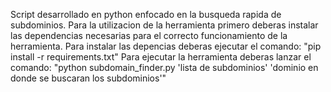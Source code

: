Script desarrollado en python enfocado en la busqueda rapida de subdominios.
Para la utilizacion de la herramienta primero deberas instalar las dependencias necesarias para el correcto funcionamiento de la herramienta.
Para instalar las depencias deberas ejecutar el comando: "pip install -r requirements.txt"
Para ejecutar la herramienta deberas lanzar el comando: "python subdomain_finder.py 'lista de subdominios' 'dominio en donde se buscaran los subdominios'"
